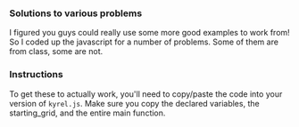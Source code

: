 ### Solutions to various problems

I figured you guys could really use some more good examples to work from! 
So I coded up the javascript for a number of problems. Some of them are 
from class, some are not.

### Instructions

To get these to actually work, you'll need to copy/paste the code into your version of `kyrel.js`.
Make sure you copy the declared variables, the starting_grid, and the entire main function.

